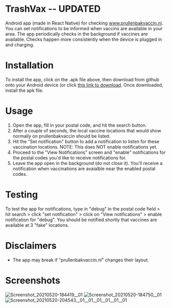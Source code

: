# TrashVax -- UPDATED
Android app (made in React Native) for checking www.prullenbakvaccin.nl. You can set notifications to be informed when vaccins are available in your area. The app periodically checks in the background if vaccines are available. Checks happen more consistently when the device is plugged in and charging. 

# Installation
To install the app, click on the .apk file above, then download from github onto your Android device (or click [this link to download](https://github.com/KJ-Waller/TrashVax/raw/main/TrashVax-390351bef2064b71a0fb160b90db8929-signed.apk). Once downloaded, install the apk file.

# Usage
1. Open the app, fill in your postal code, and hit the search button.
2. After a couple of seconds, the local vaccine locations that would show normally on prullenbakvaccin should be listed.
3. Hit the "Set notification" button to add a notification to listen for these vaccination locations. NOTE: This does NOT enable notifications yet.
4. Proceed to the "View Notifications" screen and "enable" notifications for the postal codes you'd like to receive notifications for.
5. Leave the app open in the background (do not close it). You'll receive a notification when vaccinations are avaialble near the enabled postal codes.

# Testing
To test the app for notifications, type in "debug" in the postal code field > hit search > click "set notification" > click on "View notifications" > enable notification for "debug". You should be notified shortly that vaccines are available at 3 "fake" locations. 

# Disclaimers
* The app may break if "prullenbakvaccin.nl" changes their layout. 

# Screenshots
![Screenshot_20210520-184419__01](https://user-images.githubusercontent.com/28184973/119033623-b7427a00-b9ad-11eb-958a-b849064977f5.jpg)
![Screenshot_20210520-184750__01](https://user-images.githubusercontent.com/28184973/119033624-b7db1080-b9ad-11eb-9367-ef0a4a677dca.jpg)
![Screenshot_20210520-204543__01__01__01__01__01__01](https://user-images.githubusercontent.com/28184973/119033618-b6114d00-b9ad-11eb-8a6f-7ed1390d4d0e.jpg)
